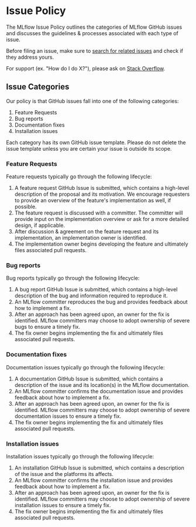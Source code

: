 # Issue Policy
The MLflow Issue Policy outlines the categories of MLflow GitHub issues and discusses the guidelines & processes
associated with each type of issue.

Before filing an issue, make sure to [search for related issues](https://github.com/mlflow/mlflow/issues) and check if
they address yours.

For support (ex. "How do I do X?"), please ask on [Stack Overflow](https://stackoverflow.com/questions/tagged/mlflow).

## Issue Categories

Our policy is that GitHub issues fall into one of the following categories:

1. Feature Requests
2. Bug reports
3. Documentation fixes
4. Installation issues

Each category has its own GitHub issue template. Please do not delete the issue template unless you are certain your
issue is outside its scope.

### Feature Requests

Feature requests typically go through the following lifecycle:

1. A feature request GitHub Issue is submitted, which contains a high-level description of the proposal and its motivation.
   We encourage requesters to provide an overview of the feature's implementation as well, if possible.
2. The feature request is discussed with a committer. The committer will provide input on the implementation overview or
   ask for a more detailed design, if applicable.
3. After discussion & agreement on the feature request and its implementation, an implementation owner is identified.
4. The implementation owner begins developing the feature and ultimately files associated pull requests.

### Bug reports

Bug reports typically go through the following lifecycle:

1. A bug report GitHub Issue is submitted, which contains a high-level description of the bug and information required to reproduce it.
2. An MLflow committer reproduces the bug and provides feedback about how to implement a fix.
3. After an approach has been agreed upon, an owner for the fix is identified. MLflow committers may choose to adopt
   ownership of severe bugs to ensure a timely fix.
4. The fix owner begins implementing the fix and ultimately files associated pull requests.

### Documentation fixes

Documentation issues typically go through the following lifecycle:

1. A documentation GitHub Issue is submitted, which contains a description of the issue and its location(s) in the MLflow documentation.
2. An MLflow committer confirms the documentation issue and provides feedback about how to implement a fix.
3. After an approach has been agreed upon, an owner for the fix is identified. MLflow committers may choose to adopt
   ownership of severe documentation issues to ensure a timely fix.
4. The fix owner begins implementing the fix and ultimately files associated pull requests.

### Installation issues

Installation issues typically go through the following lifecycle:

1. An installation GitHub Issue is submitted, which contains a description of the issue and the platforms its affects.
2. An MLflow committer confirms the installation issue and provides feedback about how to implement a fix.
3. After an approach has been agreed upon, an owner for the fix is identified. MLflow committers may choose to adopt
   ownership of severe installation issues to ensure a timely fix.
4. The fix owner begins implementing the fix and ultimately files associated pull requests.
